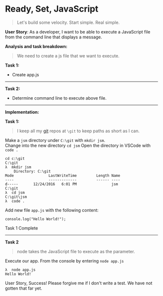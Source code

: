 ﻿---
DocumentName: the-javascript-madness-part-2
Title: The JavaScript Madness Part 2 - Execute js file from command line
Published: 02/18/2018
Tags: 
  - nodeJs 
  - JavaScript 
Author: Steven T. Cramer
Image: Madness.webp
Excerpt: Execute js file from command line using node.
Description: Execute js file from command line using node.
---

# Ready, Set, JavaScript 

>Let's build some velocity. Start simple. Real simple.

**User Story**:  As a developer, I want to be able to execute a JavaScript file from the command line that displays a message.

**Analysis and task breakdown:**

>We need to create a js file that we want to execute.

**Task 1:**

* Create app.js

---

**Task 2:**

* Determine command line to execute above file.

---

**Implementation:**

**Task 1:**

>I keep all my [git](https://git-scm.com/) repos at `\git` to keep paths as short as I can.

Make a `jsm` directory under `C:\git` with `mkdir jsm`.  
Change into the new directory `cd jsm`
Open the directory in VSCode with `code .`

```
cd c:\git
C:\git
λ  mkdir jsm
    Directory: C:\git
Mode                LastWriteTime         Length Name
----                -------------         ------ ----
d-----       12/24/2016   6:01 PM                jsm
C:\git
λ  cd jsm
C:\git\jsm
λ  code .

```

Add new file `app.js` with the following content:
```
console.log("Hello World!");
```

Task 1 Complete

---

**Task 2**

> node takes the JavaScript file to execute as the parameter.

Execute our app.  From the console by entering `node app.js`

```
λ  node app.js
Hello World!
```
User Story, Success!  Please forgive me if I don't write a test.
We have not gotten that far yet.
